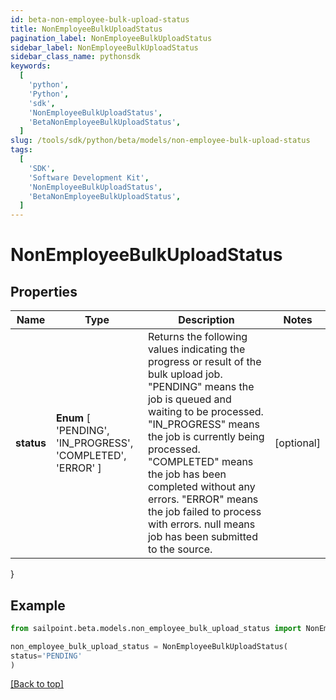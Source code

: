 ```yaml
---
id: beta-non-employee-bulk-upload-status
title: NonEmployeeBulkUploadStatus
pagination_label: NonEmployeeBulkUploadStatus
sidebar_label: NonEmployeeBulkUploadStatus
sidebar_class_name: pythonsdk
keywords:
  [
    'python',
    'Python',
    'sdk',
    'NonEmployeeBulkUploadStatus',
    'BetaNonEmployeeBulkUploadStatus',
  ]
slug: /tools/sdk/python/beta/models/non-employee-bulk-upload-status
tags:
  [
    'SDK',
    'Software Development Kit',
    'NonEmployeeBulkUploadStatus',
    'BetaNonEmployeeBulkUploadStatus',
  ]
---
```


# NonEmployeeBulkUploadStatus

## Properties

| Name | Type | Description | Notes |
| --- | --- | --- | --- |
| **status** | **Enum** [ 'PENDING', 'IN_PROGRESS', 'COMPLETED', 'ERROR' ] | Returns the following values indicating the progress or result of the bulk upload job. \"PENDING\" means the job is queued and waiting to be processed. \"IN_PROGRESS\" means the job is currently being processed. \"COMPLETED\" means the job has been completed without any errors. \"ERROR\" means the job failed to process with errors. null means job has been submitted to the source. | [optional] |

}

## Example

```python
from sailpoint.beta.models.non_employee_bulk_upload_status import NonEmployeeBulkUploadStatus

non_employee_bulk_upload_status = NonEmployeeBulkUploadStatus(
status='PENDING'
)

```

[[Back to top]](#)
